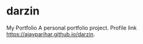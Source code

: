 # darzin
My Portfolio
A personal portfolio project.
Profile link https://ajayparihar.github.io/darzin.
